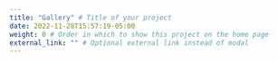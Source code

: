 ```yaml
---
title: "Gallery" # Title of your project
date: 2022-11-28T15:57:19-05:00
weight: 0 # Order in which to show this project on the home page
external_link: "" # Optional external link instead of modal
---
```

